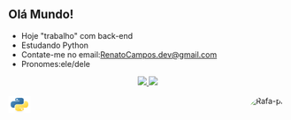 ## Olá Mundo!
 
- Hoje "trabalho" com back-end
- Estudando Python
- Contate-me no email:RenatoCampos.dev@gmail.com
- Pronomes:ele/dele

<div align="center">
  <a href="https://github.com/RenatoCampos132">
  <img height="180em" src="https://github-readme-stats.vercel.app/api?username=RenatoCampos132&show_icons=true&theme=tokyonight&include_all_commits=true&count_private=true"/>
  <img height="180em" src="https://github-readme-stats.vercel.app/api/top-langs/?username=RenatoCampos132&layout=compact&langs_count=7&theme=tokyonight"/>
</div>
<div style="display: inline_block"><br>
  <img align="center" alt="Rafa-Python" height="30" width="40" src="https://raw.githubusercontent.com/devicons/devicon/master/icons/python/python-original.svg">
  <img align="right" alt="Rafa-pic" height="150" style="border-radius:50px;" src="https://cdn.discordapp.com/attachments/889920249867173948/956324505431707648/Dogesponja.jpg?width=676&height=676">
</div>
  
  ##

